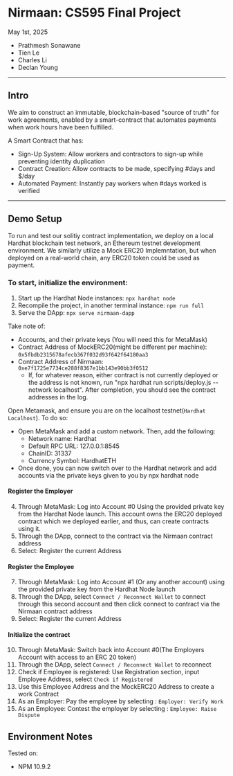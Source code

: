 # Nirmaan: CS595 Final Project

May 1st, 2025

- Prathmesh Sonawane
- Tien Le
- Charles Li
- Declan Young

---

## Intro 
We aim to construct an immutable, blockchain-based "source of truth" for work agreements, enabled by a smart-contract that automates payments when work hours have been fulfilled.

A Smart Contract that has:
- Sign-Up System: Allow workers and contractors to sign-up while preventing identity duplication
- Contract Creation: Allow contracts to be made, specifying #days and $/day
- Automated Payment: Instantly pay workers when #days worked is verified

--- 

## Demo Setup

To run and test our solitiy contract implementation, we deploy on a local Hardhat blockchain test network, an Ethereum testnet development environment. We similarly utilize a Mock ERC20 Implemntation, but when deployed on a real-world chain, any ERC20 token could be used as payment. 

### To start, initialize the environment: 

1. Start up the Hardhat Node instances: `npx hardhat node`
2. Recompile the project, in another terminal instance: `npm run full`
3. Serve the DApp: `npx serve nirmaan-dapp`

Take note of:

- Accounts, and their private keys (You will need this for MetaMask)
- Contract Address of MockERC20(might be different per machine): `0x5fbdb2315678afecb367f032d93f642f64180aa3`
- Contract Address of Nirmaan: `0xe7f1725e7734ce288f8367e1bb143e90bb3f0512`
  - If, for whatever reason, either contract is not currently deployed or the address is not known, run "npx hardhat run scripts/deploy.js --network localhost". After completion, you should see the contract addresses in the log.

Open Metamask, and ensure you are on the localhost testnet(`Hardhat Localhost`). To do so:

- Open MetaMask and add a custom network. Then, add the following:
  - Network name: Hardhat
  - Default RPC URL: 127.0.0.1:8545
  - ChainID: 31337
  - Currency Symbol: HardhatETH
- Once done, you can now switch over to the Hardhat network and add accounts via the private keys given to you by npx hardhat node

#### Register the Employer

4. Through MetaMask: Log into Account #0 Using the provided private key from the Hardhat Node launch. This account owns the ERC20 deployed contract which we deployed earlier, and thus, can create contracts using it.
5. Through the DApp, connect to the contract via the Nirmaan contract address
6. Select: Register the current Address


#### Register the Employee

7. Through MetaMask: Log into Account #1 (Or any another account) using the provided private key from the Hardhat Node launch
8. Through the DApp, select `Connect / Reconnect Wallet` to connect through this second account and then click connect to contract via the Nirmaan contract address
9. Select: Register the current Address

#### Initialize the contract

10. Through MetaMask: Switch back into Account #0(The Employers Account with access to an ERC 20 token)
11. Through the DApp, select `Connect / Reconnect Wallet` to reconnect
12. Check if Employee is registered: Use Registration section, input Employee Address, select `Check if Registered`
13. Use this Employee Address and the MockERC20 Address to create a work Contract
14. As an Employer: Pay the employee by selecting : `Employer: Verify Work`
15. As an Employee: Contest the employer by selecting : `Employee: Raise Dispute`


## Environment Notes

Tested on:
- NPM 10.9.2

